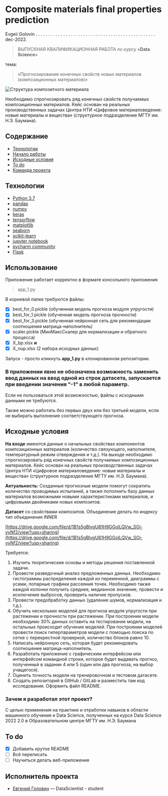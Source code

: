 # Composite materials final properties prediction

Evgeii Golovin  . . . . . . . . . . . . . . . . . . . . . . . . . . . . . . . . . . . . . . . . . . . . . . . .  dec-2022.

> ВЫПУСКНАЯ КВАЛИФИКАЦИОННАЯ РАБОТА 
>  по курсу   «**Data Science**»

тема: 
> «Прогнозирование конечных свойств новых материалов (композиционных материалов)»

![Структура композитного материала](https://upload.wikimedia.org/wikipedia/commons/thumb/1/13/Composite_3d.png/440px-Composite_3d.png)

Необходимо спрогнозировать ряд конечных свойств получаемых композиционных материалов. Кейс основан на реальных производственных задачах Центра НТИ «Цифровое материаловедение: новые материалы и вещества» (структурное подразделение МГТУ им. Н.Э. Баумана).

## Содержание
- [Технологии](#технологии)
- [Начало работы](#использование)
- [Исходные условия](#исходные-условия)
- [To do](#to-do)
- [Команда проекта](#исполнитель-проекта)

## Технологии
- [Python 3.7](https://www.python.org/downloads/release/python-370/)
- [pandas](https://www.pandas.pydata.org/)
- [numpy](https://www.numpy.org/)
- [keras](https://www.keras.io/)
- [tensorflow](https://www.tensorflow.org/)
- [matplotlib](https://www.matplotlib.org/)
- [seaborn](https://www.seaborn.pydata.org/)
- [scikit-learn](https://www.scikit-learn.org/stable/)
- [jupyter notebook](https://www.jupyter.org/)
- [pycharm community](https://www.jetbrains.com/pycharm/)
- [Flask](https://www.dashboard.render.com/)

## Использование

Приложение работает корректно в формате консольного приложения

> app_1.py

В корневой папке требуются файлы:
- [x] best_for_0.pickle (обученная модель прогноза модуля упругости)
- [x] best_for_1.pickle (обученная модель прогноза прочности)
- [x] best_for_3.pickle (обученная нейронная сеть для  рекомендации соотношения матрица-наполнитель) 
- [x] scaler.pickle (МинМаксСкалер для нормализации и обратного процесса)
- [x] X_bp.xlsx        **и**
- [x] X_nup.xlsx (2 набора исходных данных)

Запуск - просто кликнуть **app_1.py** в клонированном репозитории.

### В приложении явно не обозначена возможность заменить ввод данных на ввод одной из строк датасета, запускается при введении значения "-1" в любой параметр. 
Если не пользоваться этой возможностью, файлы с исходными данными не требуются.

Также можно работать без первых двух или без третьей модели, если не выбирать выполнение соответствующего прогноза.

## Исходные условия


**На входе** имеются данные о начальных свойствах компонентов композиционных материалов (количество связующего, наполнителя, температурный режим отверждения и т.д.). На выходе необходимо спрогнозировать ряд конечных свойств получаемых композиционных материалов. Кейс основан на реальных производственных задачах Центра НТИ «Цифровое материаловедение: новые материалы и вещества» (структурное подразделение МГТУ им. Н.Э. Баумана).

**Актуальность:** Созданные прогнозные модели помогут сократить количество проводимых испытаний, а также пополнить базу данных материалов возможными новыми характеристиками материалов, и цифровыми двойниками новых композитов.

**Датасет** со свойствами композитов. Объединение делать по индексу тип объединения INNER

[https://drive.google.com/file/d/1B1s5gBlvgU81H9GGolLQVw_SOi-vyNf2/view?usp=sharing](https://drive.google.com/file/d/1B1s5gBlvgU81H9GGolLQVw_SOi-vyNf2/view?usp=sharing)

Требуется:

 1. Изучить теоретические основы и методы решения поставленной задачи.
 2. Провести разведочный анализ предложенных данных.
			 Необходимо  гистограммы распределения каждой из переменной, диаграммы  с усами, попарные графики рассеяния точек. 
			 Необходимо также каждой колонки получить среднее, медианное значение, провести и исключение выбросов, проверить наличие пропусков.
3. Провести предобработку данных (удаление шумов, нормализация и т.д.).
4. Обучить нескольких моделей для прогноза модуля упругости при растяжении и прочности при растяжении. 
			При построении модели необходимо 30% данных оставить на тестирование модели, на остальных происходит обучение моделей.
			При построении моделей провести поиск гиперпараметров модели с помощью поиска по сетке с перекрестной проверкой, количество блоков равно 10.
5. Написать нейронную сеть, которая будет рекомендовать соотношение матрица-наполнитель.
6. Разработать приложение с графическим интерфейсом или интерфейсом командной строки, которое будет выдавать прогноз, полученный в задании 4 или 5 (один или два прогноза, на выбор учащегося).
7. Оценить точность модели на тренировочном и тестовом датасете.
8. Создать репозиторий в GitHub / GitLab и разместить там код исследования. Оформить файл README.

### Зачем я разработал этот проект?
С целью применения на практике и отработки навыков в области машинного обучения и Data Science, полученных на курсе  Data Science 2022 2.0 в Образовательном центре МГТУ им. Н.Э. Баумана



## To do
- [x] Добавить крутое README
- [ ] Всё переписать
- [ ] Научиться делать веб-приложения

## Исполнитель проекта

- [Евгений Головин]([golovin1410@gmail.com](mailto:golovin1410@gmail.com)) — DataScientist - student
